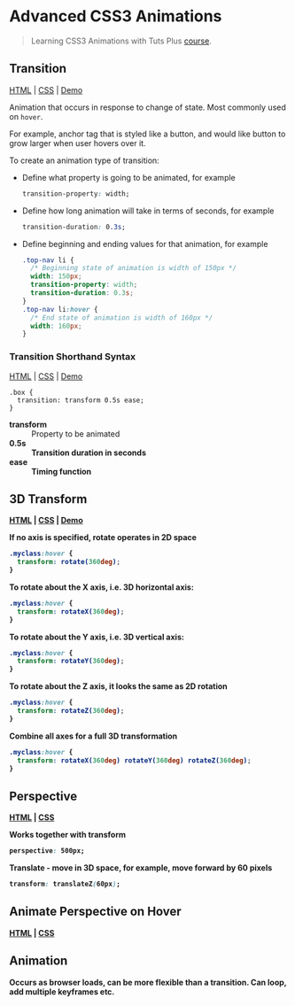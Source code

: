 Advanced CSS3 Animations
==========

> Learning CSS3 Animations with Tuts Plus [course](https://webdesign.tutsplus.com/courses/advanced-css3-animations).

## Transition

[HTML](transition-intro/index.html.html) | [CSS](transition-intro/css/lesson00.css.css) | [Demo](http://codepen.io/danielabar/pen/Eaevjx)

Animation that occurs in response to change of state. Most commonly used on `hover`.

For example, anchor tag that is styled like a button, and would like button to grow larger when user hovers over it.

To create an animation type of transition:

* Define what property is going to be animated, for example

  ```css
  transition-property: width;
  ```

* Define how long animation will take in terms of seconds, for example

  ```css
  transition-duration: 0.3s;
  ```

* Define beginning and ending values for that animation, for example

  ```css
  .top-nav li {
    /* Beginning state of animation is width of 150px */
    width: 150px;
    transition-property: width;
    transition-duration: 0.3s;
  }
  .top-nav li:hover {
    /* End state of animation is width of 160px */
    width: 160px;
  }
  ```

### Transition Shorthand Syntax

[HTML](transition-review/transition-primer.html) | [CSS](transition-review/css/styles.css) | [Demo](http://codepen.io/danielabar/pen/qEMVBL)

  ```
  .box {
    transition: transform 0.5s ease;
  }
  ```

<dl>
  <dt><strong>transform</strong></dt>
  <dd>Property to be animated</dd>
  <dt><strong>0.5s</dt>
  <dd>Transition duration in seconds</dd>
  <dt><strong>ease</strong></dt>
  <dd>Timing function</dd>
</dl>

## 3D Transform

[HTML](transform-3d/transition-primer.html) | [CSS](transform-3d/styles.css) | [Demo](http://codepen.io/danielabar/pen/wBEyMb)

If no axis is specified, rotate operates in 2D space

  ```css
  .myclass:hover {
    transform: rotate(360deg);
  }
  ```

To rotate about the X axis, i.e. 3D horizontal axis:

  ```css
  .myclass:hover {
    transform: rotateX(360deg);
  }
  ```

To rotate about the Y axis, i.e. 3D vertical axis:

  ```css
  .myclass:hover {
    transform: rotateY(360deg);
  }
  ```

To rotate about the Z axis, it looks the same as 2D rotation

  ```css
  .myclass:hover {
    transform: rotateZ(360deg);
  }
  ```

Combine all axes for a full 3D transformation

  ```css
  .myclass:hover {
    transform: rotateX(360deg) rotateY(360deg) rotateZ(360deg);
  }
  ```

## Perspective

[HTML](portfolio/index02.html) | [CSS](portfolio/portfolio02.css)

Works together with transform

  ```CSS
  perspective: 500px;
  ```

Translate - move in 3D space, for example, move forward by 60 pixels

  ```CSS
  transform: translateZ(60px);
  ```

## Animate Perspective on Hover

[HTML](portfolio/index03.html) | [CSS](portfolio/portfolio03.css)

## Animation

Occurs as browser loads, can be more flexible than a transition.
Can loop, add multiple keyframes etc.
